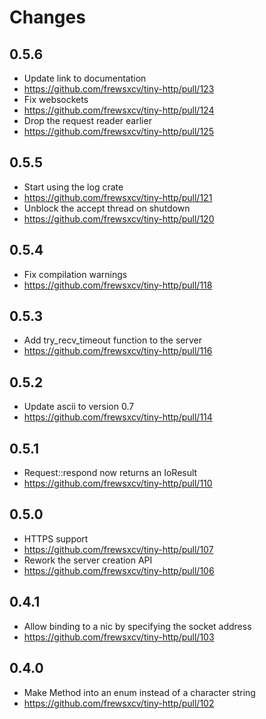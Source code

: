 # Changes

## 0.5.6

* Update link to documentation
 * https://github.com/frewsxcv/tiny-http/pull/123
* Fix websockets
 * https://github.com/frewsxcv/tiny-http/pull/124
* Drop the request reader earlier
 * https://github.com/frewsxcv/tiny-http/pull/125

## 0.5.5

* Start using the log crate
 * https://github.com/frewsxcv/tiny-http/pull/121
* Unblock the accept thread on shutdown
 * https://github.com/frewsxcv/tiny-http/pull/120

## 0.5.4

* Fix compilation warnings
 * https://github.com/frewsxcv/tiny-http/pull/118

## 0.5.3

* Add try_recv_timeout function to the server
 * https://github.com/frewsxcv/tiny-http/pull/116

## 0.5.2

* Update ascii to version 0.7
 * https://github.com/frewsxcv/tiny-http/pull/114

## 0.5.1

* Request::respond now returns an IoResult
 * https://github.com/frewsxcv/tiny-http/pull/110

## 0.5.0

* HTTPS support
 * https://github.com/frewsxcv/tiny-http/pull/107
* Rework the server creation API
 * https://github.com/frewsxcv/tiny-http/pull/106

## 0.4.1

* Allow binding to a nic by specifying the socket address
 * https://github.com/frewsxcv/tiny-http/pull/103

## 0.4.0

* Make Method into an enum instead of a character string
 * https://github.com/frewsxcv/tiny-http/pull/102
